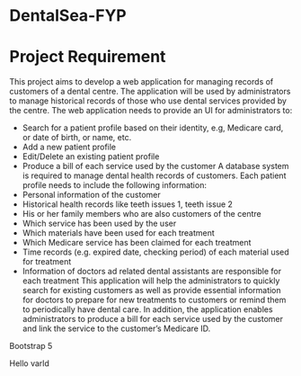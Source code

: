 # DentalSea-FYP 

# Project Requirement
This project aims to develop a web application for managing records of
customers of a dental centre. The application will be used by administrators to
manage historical records of those who use dental services provided by the
centre.
The web application needs to provide an UI for administrators to:
- Search for a patient profile based on their identity, e.g, Medicare card,
or date of birth, or name, etc.
- Add a new patient profile
- Edit/Delete an existing patient profile
- Produce a bill of each service used by the customer
A database system is required to manage dental health records of customers.
Each patient profile needs to include the following information:
- Personal information of the customer
- Historical health records like teeth issues 1, teeth issue 2
- His or her family members who are also customers of the centre
- Which service has been used by the user
- Which materials have been used for each treatment
- Which Medicare service has been claimed for each treatment
- Time records (e.g. expired date, checking period) of each material used
for treatment
- Information of doctors ad related dental assistants are responsible for
each treatment
This application will help the administrators to quickly search for existing
customers as well as provide essential information for doctors to prepare for
new treatments to customers or remind them to periodically have dental care.
In addition, the application enables administrators to produce a bill for each
service used by the customer and link the service to the customer’s Medicare
ID.

Bootstrap 5

Hello varld
